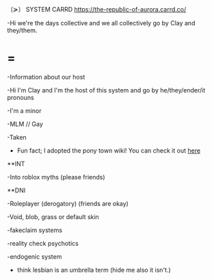 〔≽〕 SYSTEM CARRD 
https://the-republic-of-aurora.carrd.co/

-Hi we're the days collective and we all collectively go by Clay and they/them.


=
=


-Information about our host 


-Hi I'm Clay and I'm the host of this system and go by he/they/ender/it pronouns

-I'm a minor

-MLM // Gay 

-Taken

- Fun fact; I adopted the pony town wiki! You can check it out [here ](https://ponytown.fandom.com/wiki/PonyTown_Wiki)



**INT

-Into roblox myths (please friends)



**DNI

-Roleplayer (derogatory) (friends are okay)

-Void, blob, grass or default skin

-fakeclaim systems

-reality check psychotics

-endogenic system

- think lesbian is an umbrella term (hide me also it isn't.)


